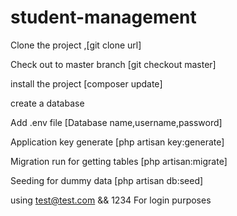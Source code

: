 # student-management

Clone the project ,[git clone url]

Check out to master branch [git checkout master]

install the project [composer update]

create a database

Add .env file [Database name,username,password]

Application key generate [php artisan key:generate]

Migration run for getting tables [php artisan:migrate]

Seeding for dummy data [php artisan db:seed]

using test@test.com && 1234 For login purposes
